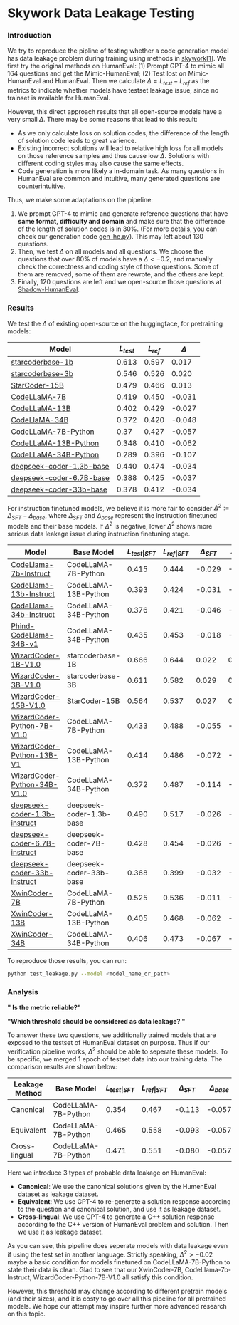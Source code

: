 # Skywork Data Leakage Testing

### Introduction

We try to reproduce the pipline of testing whether a code generation model has data leakage problem during training using methods in [skywork[1]](https://arxiv.org/abs/2310.19341). We first try the original methods on HumanEval: (1) Prompt GPT-4 to mimic all 164 questions and get the Mimic-HumanEval; (2) Test lost on Mimic-HumanEval and HumanEval. Then we calculate $\Delta=L_{test} - L_{ref}$ as the metrics to indicate whether models have testset leakage issue, since no trainset is available for HumanEval.

However, this direct approach results that all open-source models have a very small $\Delta$. There may be some reasons that lead to this result:
* As we only calculate loss on solution codes, the difference of the length of solution code leads to great varience.
* Existing incorrect solutions will lead to relative high loss for all models on those reference samples and thus cause low $\Delta$. Solutions with different coding styles may also cause the same effects.
* Code generation is more likely a in-domain task. As many questions in HumanEval are common and intuitive, many generated questions are counterintuitive. 

Thus, we make some adaptations on the pipeline:
1. We prompt GPT-4 to mimic and generate reference questions that have **same format, difficulty and domain** and make sure that the difference of the length of solution codes is in 30%. (For more details, you can check our generation code [gen_he.py](./gen_he.py)). This may left about 130 questions.
2. Then, we test $\Delta$ on all models and all questions. We choose the questions that over 80% of models have a $\Delta<-0.2$, and manually check the correctness and coding style of those questions. Some of them are removed, some of them are rewrote, and the others are kept.
3. Finally, 120 questions are left and we open-source those questions at [Shadow-HumanEval](https://huggingface.co/datasets/Miaosen/openai-humaneval-sky-shadow).

### Results

We test the $\Delta$ of existing open-source on the huggingface, for pretraining models:


| Model | $L_{test}$ | $L_{ref}$ | $\Delta$ |  
|-------|------------|------------|-----------|
| [starcoderbase-1b](https://huggingface.co/bigcode/starcoderbase-1b) |  0.613 | 0.597 | 0.017 |
| [starcoderbase-3b](https://huggingface.co/bigcode/starcoderbase-3b) |  0.546 | 0.526 | 0.020 |
|[StarCoder-15B](https://huggingface.co/bigcode/starcoder)|0.479| 0.466 | 0.013 |
| [CodeLLaMA-7B](https://huggingface.co/codellama/CodeLlama-7b-hf) | 0.419 | 0.450 | -0.031 |
| [CodeLLaMA-13B](https://huggingface.co/codellama/CodeLlama-13b-hf) |0.402 | 0.429 | -0.027 |
| [CodeLlaMA-34B](https://huggingface.co/codellama/CodeLlama-34b-hf) | 0.372 | 0.420 | -0.048 |
| [CodeLLaMA-7B-Python](https://huggingface.co/codellama/CodeLlama-7b-Python-hf) | 0.37 | 0.427 | -0.057 |
| [CodeLLaMA-13B-Python](https://huggingface.co/codellama/CodeLlama-13b-Python-hf) | 0.348 | 0.410 | -0.062 |
| [CodeLLaMA-34B-Python](https://huggingface.co/codellama/CodeLlama-34b-Python-hf) | 0.289 | 0.396 | -0.107 |
| [deepseek-coder-1.3b-base](https://huggingface.co/deepseek-ai/deepseek-coder-1.3b-base) | 0.440 | 0.474 | -0.034 |
| [deepseek-coder-6.7B-base](https://huggingface.co/deepseek-ai/deepseek-coder-6.7b-base) | 0.388 | 0.425 | -0.037 |
| [deepseek-coder-33b-base](https://huggingface.co/deepseek-ai/deepseek-coder-33b-base) | 0.378 | 0.412 | -0.034 |

For instruction finetuned models, we believe it is more fair to consider $\Delta^2 := \Delta_{SFT} - \Delta_{base}$, where $\Delta_{SFT}$ and $\Delta_{base}$ represent the instruction finetuned models and their base models. If $\Delta^2$ is negative, lower $\Delta^2$ shows more serious data leakage issue during instruction finetuning stage.

| Model | Base Model | $L_{test\|SFT}$ | $L_{ref\|SFT}$ | $\Delta_{SFT}$ |  $\Delta_{base}$ |  $\Delta^2$ | 
|---|-------|------------|------------|---|-----------|-------|
| [CodeLlama-7b-Instruct](https://huggingface.co/codellama/CodeLlama-7b-Instruct-hf) | CodeLLaMA-7B-Python | 0.415 | 0.444 | -0.029 | -0.057 | 0.028 |
| [CodeLlama-13b-Instruct](https://huggingface.co/codellama/CodeLlama-13b-Instruct-hf) | CodeLLaMA-13B-Python |0.393 |  0.424| -0.031|-0.062 | 0.031 |
| [CodeLlama-34b-Instruct](https://huggingface.co/codellama/CodeLlama-34b-Instruct-hf) | CodeLLaMA-34B-Python | 0.376 | 0.421 | -0.046 | -0.107 | 0.061 |
| [Phind-CodeLlama-34B-v1](https://huggingface.co/Phind/Phind-CodeLlama-34B-v1) |CodeLLaMA-34B-Python | 0.435 | 0.453 | -0.018 | -0.107 | 0.089 |
| [WizardCoder-1B-V1.0](https://huggingface.co/WizardLM/WizardCoder-1B-V1.0) | starcoderbase-1B |0.666 | 0.644 | 0.022 | 0.017 | 0.005 |
| [WizardCoder-3B-V1.0](https://huggingface.co/WizardLM/WizardCoder-3B-V1.0)  | starcoderbase-3B |0.611 | 0.582 | 0.029 | 0.020 | 0.009 |
| [WizardCoder-15B-V1.0](https://huggingface.co/WizardLM/WizardCoder-15B-V1.0) | StarCoder-15B| 0.564 | 0.537 | 0.027 |0.013 | 0.014 |
| [WizardCoder-Python-7B-V1.0](https://huggingface.co/WizardLM/WizardCoder-Python-7B-V1.0) |CodeLLaMA-7B-Python | 0.433 | 0.488 | -0.055 | -0.057 | 0.002 |
| [WizardCoder-Python-13B-V1](https://huggingface.co/WizardLM/WizardCoder-Python-13B-V1.0) |CodeLLaMA-13B-Python | 0.414 | 0.486 | -0.072 | -0.062 | -0.010 |
| [WizardCoder-Python-34B-V1.0](https://huggingface.co/WizardLM/WizardCoder-Python-34B-V1.0) |CodeLLaMA-34B-Python | 0.372 | 0.487 | -0.114 | -0.107 | -0.007 |
| [deepseek-coder-1.3b-instruct](https://huggingface.co/deepseek-ai/deepseek-coder-1.3b-instruct) | deepseek-coder-1.3b-base |0.490 | 0.517 | -0.026 | -0.034 | 0.008 |
| [deepseek-coder-6.7B-instruct](https://huggingface.co/deepseek-ai/deepseek-coder-6.7b-instruct) | deepseek-coder-7B-base |0.428 | 0.454 | -0.026 | -0.037 | 0.011 |
| [deepseek-coder-33b-instruct](https://huggingface.co/deepseek-ai/deepseek-coder-33b-instruct) |deepseek-coder-33b-base | 0.368 | 0.399 | -0.032 | -0.034 | 0.002 |
|[XwinCoder-7B](https://huggingface.co/Xwin-LM/XwinCoder-7B)| CodeLLaMA-7B-Python | 0.525 | 0.536 | -0.011 | -0.057 | 0.046 |
|[XwinCoder-13B](https://huggingface.co/Xwin-LM/XwinCoder-13B)| CodeLLaMA-13B-Python | 0.405 | 0.468 | -0.062 |-0.062 | 0.000 |
|[XwinCoder-34B](https://huggingface.co/Xwin-LM/XwinCoder-34B)|CodeLLaMA-34B-Python |0.406| 0.473 | -0.067 |-0.107 | 0.040 |

To reproduce those results, you can run:
```bash
python test_leakage.py --model <model_name_or_path>
```

### Analysis

**" Is the metric reliable?"**

**"Which threshold should be considered as data leakage? "**

To answer these two questions, we additionally trained models that are exposed to the testset of HumanEval dataset on purpose. Thus if our verification pipeline works, $\Delta^2$ should be able to seperate these models. To be specific, we merged 1 epoch of testset data into our training data. The comparison results are shown below:



| Leakage Method | Base Model | $L_{test\|SFT}$ | $L_{ref\|SFT}$ | $\Delta_{SFT}$ |  $\Delta_{base}$ |  $\Delta^2$ |
|---|--|----|----|----|----|----|
|Canonical| CodeLLaMA-7B-Python | 0.354 |  0.467  |  -0.113  | -0.057 | -0.056  |
|Equivalent| CodeLLaMA-7B-Python | 0.465  |  0.558  |  -0.093  |  -0.057  | -0.036  |
|Cross-lingual|CodeLLaMA-7B-Python| 0.471  |  0.551 | -0.080  |  -0.057  |  -0.023 |

Here we introduce 3 types of probable data leakage on HumanEval:
* **Canonical**: We use the canonical solutions given by the HumenEval dataset as leakage dataset.
* **Equivalent**: We use GPT-4 to re-generate a solution response according to the question and canonical solution, and use it as leakage dataset.
* **Cross-lingual**: We use GPT-4 to generate a C++ solution response according to the C++ version of HumanEval problem and solution. Then we use it as leakage dataset.

As you can see, this pipeline does seperate models with data leakage even if using the test set in another language. Strictly speaking, $\Delta^2 > -0.02$ maybe a basic condition for models finetuned on CodeLLaMA-7B-Python to state their data is clean. Glad to see that our XwinCoder-7B, CodeLlama-7b-Instruct, WizardCoder-Python-7B-V1.0 all satisfy this condition.

However, this threshold may change according to different pretrain models (and their sizes), and it is costy to go over all this pipeline for all pretrained models. We hope our attempt may inspire further more advanced research on this topic.